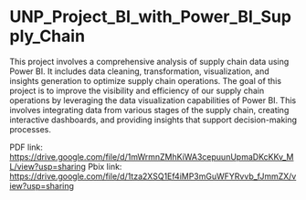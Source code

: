 # UNP_Project_BI_with_Power_BI_Supply_Chain
This project involves a comprehensive analysis of supply chain data using Power BI.
It includes data cleaning, transformation, visualization, and insights generation to optimize supply chain operations. The goal of this project is to improve the visibility and efficiency of our supply chain operations by leveraging the data visualization capabilities of Power BI. This involves integrating data from various stages of the supply chain, creating interactive dashboards, and providing insights that support decision-making processes.

PDF link: https://drive.google.com/file/d/1mWrmnZMhKiWA3cepuunUpmaDKcKKv_ML/view?usp=sharing
Pbix link: https://drive.google.com/file/d/1tza2XSQ1Ef4iMP3mGuWFYRvvb_fJmmZX/view?usp=sharing


